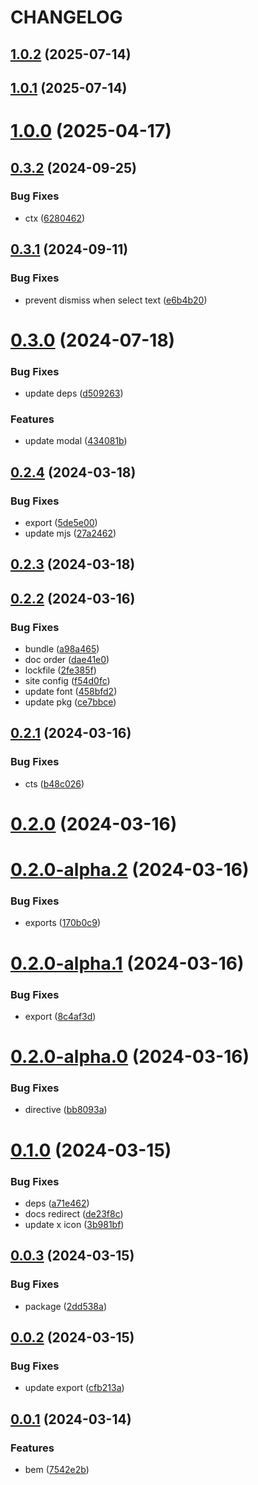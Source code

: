 # CHANGELOG

## [1.0.2](https://github.com/Innei/rc-modal/compare/v1.0.1...v1.0.2) (2025-07-14)



## [1.0.1](https://github.com/Innei/rc-modal/compare/v1.0.0...v1.0.1) (2025-07-14)



# [1.0.0](https://github.com/Innei/rc-modal/compare/v0.3.2...v1.0.0) (2025-04-17)



## [0.3.2](https://github.com/Innei/rc-modal/compare/v0.3.1...v0.3.2) (2024-09-25)


### Bug Fixes

* ctx ([6280462](https://github.com/Innei/rc-modal/commit/6280462973d462a63d8fd57d576b1cd3000cc138))



## [0.3.1](https://github.com/Innei/rc-modal/compare/v0.3.0...v0.3.1) (2024-09-11)


### Bug Fixes

* prevent dismiss when select text ([e6b4b20](https://github.com/Innei/rc-modal/commit/e6b4b20bb6a424996b2a84532c761267d13096bf))



# [0.3.0](https://github.com/Innei/rc-modal/compare/v0.2.4...v0.3.0) (2024-07-18)


### Bug Fixes

* update deps ([d509263](https://github.com/Innei/rc-modal/commit/d50926314aa15952de4384d908b5ce01240afcc5))


### Features

* update modal ([434081b](https://github.com/Innei/rc-modal/commit/434081b8713b352f1a8e8fce56be9792655d45e4))



## [0.2.4](https://github.com/Innei/rc-modal/compare/v0.2.3...v0.2.4) (2024-03-18)


### Bug Fixes

* export ([5de5e00](https://github.com/Innei/rc-modal/commit/5de5e00f4d7fc966677fcbcb74f8f813eceed1ad))
* update mjs ([27a2462](https://github.com/Innei/rc-modal/commit/27a2462435ff2002440c0c88703ec35be00bc209))



## [0.2.3](https://github.com/Innei/rc-modal/compare/v0.2.2...v0.2.3) (2024-03-18)



## [0.2.2](https://github.com/Innei/rc-modal/compare/v0.2.1...v0.2.2) (2024-03-16)


### Bug Fixes

* bundle ([a98a465](https://github.com/Innei/rc-modal/commit/a98a4652a4aec06426b344510f99654a51d1d666))
* doc order ([dae41e0](https://github.com/Innei/rc-modal/commit/dae41e08492f70c157c042587ffb24f4030b898c))
* lockfile ([2fe385f](https://github.com/Innei/rc-modal/commit/2fe385f3ec12969ca9a3ff9453398a6126a3f8d9))
* site config ([f54d0fc](https://github.com/Innei/rc-modal/commit/f54d0fc35c5010d260c25edba73d0d40db1eccc9))
* update font ([458bfd2](https://github.com/Innei/rc-modal/commit/458bfd22f5a029f0d6fd79dd3d7a0a99e3ee6c09))
* update pkg ([ce7bbce](https://github.com/Innei/rc-modal/commit/ce7bbce2423e3dc78b56e1a9e28e80c4337e2d62))



## [0.2.1](https://github.com/Innei/rc-modal/compare/v0.2.0...v0.2.1) (2024-03-16)


### Bug Fixes

* cts ([b48c026](https://github.com/Innei/rc-modal/commit/b48c026ad0e2b3c891b7bebb042a262a0e344f36))



# [0.2.0](https://github.com/Innei/rc-modal/compare/v0.2.0-alpha.2...v0.2.0) (2024-03-16)



# [0.2.0-alpha.2](https://github.com/Innei/rc-modal/compare/v0.2.0-alpha.1...v0.2.0-alpha.2) (2024-03-16)


### Bug Fixes

* exports ([170b0c9](https://github.com/Innei/rc-modal/commit/170b0c92b94ad0c4be151ce4a1bc7e33fddfcad7))



# [0.2.0-alpha.1](https://github.com/Innei/rc-modal/compare/v0.2.0-alpha.0...v0.2.0-alpha.1) (2024-03-16)


### Bug Fixes

* export ([8c4af3d](https://github.com/Innei/rc-modal/commit/8c4af3d4e1148d9c2e857c4d19823f38eb9bce4c))



# [0.2.0-alpha.0](https://github.com/Innei/rc-modal/compare/v0.1.0...v0.2.0-alpha.0) (2024-03-16)


### Bug Fixes

* directive ([bb8093a](https://github.com/Innei/rc-modal/commit/bb8093af5d4c28e92a0dae3437d50918078a8ee1))



# [0.1.0](https://github.com/Innei/rc-modal/compare/v0.0.3...v0.1.0) (2024-03-15)


### Bug Fixes

* deps ([a71e462](https://github.com/Innei/rc-modal/commit/a71e46225856ff050a4ab3f9827f816564f0b697))
* docs redirect ([de23f8c](https://github.com/Innei/rc-modal/commit/de23f8cb3bbc74f09459bf46fd8b8a0c6f83e6d5))
* update x icon ([3b981bf](https://github.com/Innei/rc-modal/commit/3b981bfa8733ed88bfe32e199104a37e64316397))



## [0.0.3](https://github.com/Innei/rc-modal/compare/v0.0.2...v0.0.3) (2024-03-15)


### Bug Fixes

* package ([2dd538a](https://github.com/Innei/rc-modal/commit/2dd538a8bfd313e6530792891ae814e44bf0608e))



## [0.0.2](https://github.com/Innei/rc-modal/compare/v0.0.1...v0.0.2) (2024-03-15)


### Bug Fixes

* update export ([cfb213a](https://github.com/Innei/rc-modal/commit/cfb213adf7266ab9a4eb5dc9bed145242d646406))



## [0.0.1](https://github.com/Innei/rc-modal/compare/7542e2b3db9264968771841f484dba480bb7a09a...v0.0.1) (2024-03-14)


### Features

* bem ([7542e2b](https://github.com/Innei/rc-modal/commit/7542e2b3db9264968771841f484dba480bb7a09a))



